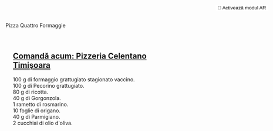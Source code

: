 Pizza Quattro Formaggie
<html lang="en">
<head>
    <meta charset="UTF-8">
    <meta name="viewport" content="width=device-width, initial-scale=1.0">
    <title>Comandă acum prin Glovo:
    Pizzeria Celentano Timișoara</title>
    <script type="module" src="https://unpkg.com/@google/model-viewer"></script>
    <style>
      model-viewer {
        width: 100%;
        height: 250px;
      }
      @keyframes levitate {
        0%, 100% {
          transform: translateY(0);
        }
        50% {
          transform: translateY(-10px);
        }
      }
      .levitate {
        display: inline-block;
        animation: levitate 1s ease-in-out infinite;
      }
      .ar-button {
        background-color: white;
        border-radius: 4px;
        border: none;
        position: absolute;
        top: 16px;
        right: 16px;
      }
    </style>
</head>
<body>

<div style="text-align: left; padding: 20px;">
    <h2><a href="https://glovoapp.com/ro/ro/timisoara/pizzeria-celentano-timisoara-tim/" target="_blank">Comandă acum: Pizzeria Celentano Timișoara</a></h2>
    <p>100 g di formaggio grattugiato stagionato vaccino.<br>
    100 g di Pecorino grattugiato.<br>
    80 g di ricotta.<br>
    40 g di Gorgonzola.<br>
    1 rametto di rosmarino.<br>
    10 foglie di origano.<br>
    40 g di Parmigiano.<br>
    2 cucchiai di olio d'oliva.</p>
</div>

<model-viewer src="pizza.glb" ios-src="pizza.usdz" ar ar-modes="webxr scene-viewer quick-look" camera-controls auto-rotate environment-image="neutral" shadow-intensity="1" alt="Un modello 3D di pizza" min-camera-orbit="30deg auto auto" max-camera-orbit="auto 90deg auto">
  <button slot="ar-button" class="ar-button">
      <span class="levitate">👋</span> Activează modul AR
  </button>
</model-viewer>

</body>
</html>
